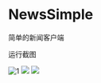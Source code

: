 # NewsSimple
简单的新闻客户端

运行截图

![1](https://github.com/NorthLife/NewsSimple/blob/master/QQ%E6%88%AA%E5%9B%BE20170715225306.png?raw=true)
![](https://github.com/NorthLife/NewsSimple/blob/master/device-2017-07-17-204114_2017717204621.gif?raw=true)
![](https://github.com/NorthLife/NewsSimple/blob/master/device-2017-07-17-204528_2017717204921.gif?raw=true)
